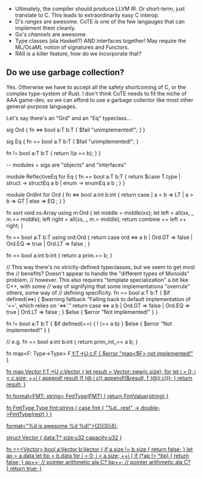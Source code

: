 * Ultimately, the compiler should produce LLVM IR. Or short-term, just translate
  to C. This leads to extraordinarily easy C interop.
* D's _ranges_ are awesome. CoTE is one of the few langauges that can implement
  them cleanly.
* Go's _channels_ are awesome.
* Type classes (ala Haskell?) AND interfaces together! May require the ML/OcaML 
  notion of signatures and Functors.
* RAII is a killer feature, how do we incorporate that?

Do we use garbage collection?
-----------------------------
Yes. Otherwise we have to accept all the safety shortcoming of C, or the
complex type-system of Rust. I don't think CoTE needs to fit the niche of AAA
game-dev, so we can afford to use a garbage collector like most other general-purpose languages.







Let's say there's an "Ord" and an "Eq" typeclass...

sig Ord<T> {
  fn <=> bool a:T b:T {
    $fail "unimplemented!";
  }
}

sig Eq<T> {
  fn == bool a:T b:T {
    $fail "unimplemented!";
  }

  fn != bool a:T b:T {
    return !(a == b);
  }
}

-- modules + sigs are "objects" and "interfaces"

module ReflectiveEq for Eq<T> {
  fn == bool a:T b:T {
    return $case T.type 
      | struct -> structEq a b
      | enum   -> enumEq a b
    ;
  }
}

module OrdInt for Ord<int> {
  fn <=> bool a:int b:int {
    return case 
      | a < b => LT
      | a > b => GT
      | else  => EQ
    ;
  }
}



fn sort<T> void xs:Array<T> using m:Ord<T> {
  let middle = middle(xs);
  let left = all(xs, _ m.<= middle);
  left right = all(xs, _ m.> middle);
  return combine ++ left ++ right;
}

fn ==<T> bool a:T b:T using ord:Ord<T> {
  return case ord.<=> a b
    | Ord.GT => false
    | Ord.EQ => true
    | Ord.LT => false
  ;
}

fn ==<int> bool a:int b:int {
  return a prim.== b;
}



// This way there's no strictly-defined typeclasses, but we seem to get most the
// benefits? Doesn't appear to handle the "different types of Monoids" problem,
// however. This also requires "template specialization" a bit like C++, with some
// way of signifying that some implementations "overrule" others, some way of
// defining specificity.
fn ==<T> bool a:T b:T {
  $if defined(<=><T>) {
    $warning fallback "Falling back to default implementation of '==', which relies on '<=>'."
    return case <=><T> a b
      | Ord.GT => false
      | Ord.EQ => true
      | Ord.LT => false
    ;
  } $else {
    $error "Not implemented!"
  }
}

fn !=<T> bool a:T b:T {
  $if defined(==<T>) {
    ! (==<T> a b)
  } $else {
    $error "Not implemented!"
  }
}  

// e.g.
fn ==<int> bool a:int b:int {
  return prim_int_== a b;
}


fn map<F: Type->Type> F<U> f:T->U c:F<T> {
  $error "map<$F> not implemented!"
}

fn map<Vector> Vector<U> f:T->U c:Vector<T> {
  let result = Vector::new(c.size);
  for let i = 0; i < c.size; ++i {
    append! result (f (@ i c))
    append!(&result, f (@(i c)));
  }
  return result;
}

fn format<FMT: string> FmtType(FMT) {
  return FmtValue(string)
}

fn FmtType Type fmt:string {
  case fmt {
    "%d...rest" -> double->FmtType(rest)
  }
}

format<"%d is awesome %d %d!">(2)(3)(4);

struct Vector<T> {
  data:T*
  size:u32
  capacity:u32
}

fn ==<Vector<t>> bool a:Vector<t> b:Vector<t> {
  if a.size != b.size {
    return false;
  }
  let ap = a.data
  let bp = b.data
  for i = 0; i < a.size; ++i {
    if (*ap != *bp) {
      return false;
    }
    ap++; // pointer arithmetic ala C?
    bp++; // pointer arithmetic ala C?    
  }
  return true;
}